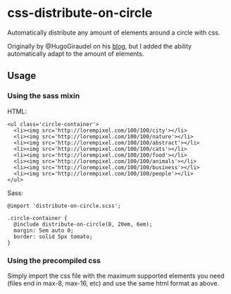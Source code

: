 # css-distribute-on-circle
Automatically distribute any amount of elements around a circle with css.

Originally by @HugoGiraudel on his [blog](https://hugogiraudel.com/2013/04/02/items-on-circle/), but I added the ability automatically adapt to the amount of elements.

## Usage

### Using the sass mixin

HTML:
```
<ul class='circle-container'>
  <li><img src='http://lorempixel.com/100/100/city'></li>
  <li><img src='http://lorempixel.com/100/100/nature'></li>
  <li><img src='http://lorempixel.com/100/100/abstract'></li>
  <li><img src='http://lorempixel.com/100/100/cats'></li>
  <li><img src='http://lorempixel.com/100/100/food'></li>
  <li><img src='http://lorempixel.com/100/100/animals'></li>
  <li><img src='http://lorempixel.com/100/100/business'></li>
  <li><img src='http://lorempixel.com/100/100/people'></li>
</ul>
```

Sass:
```
@import 'distribute-on-circle.scss';

.circle-container {
  @include distribute-on-circle(8, 20em, 6em);
  margin: 5em auto 0;
  border: solid 5px tomato;
}
```

### Using the precompiled css
Simply import the css file with the maximum supported elements you need (files end in max-8, max-16, etc) and use the same html format as above.